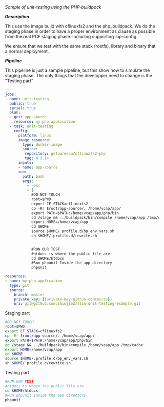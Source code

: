 *Sample of unit-testing using the PHP-buildpack*

***Description***

This use the image build with cflinuxfs2 and the php_buildpack.
We do the staging phase in order to have a proper environment as 
clause as possible from the real PCF staging phase.
Including supporting .bp-config.

 We ensure that we test with the same stack (rootfs), library and binary that a normal deployment.



 ***Pipeline***

 This pipeline is just a sample pipeline, but this show how to simulate the staging phase.
 The only things that the developper need to change is the "Testing part"
```yaml
---
jobs:
- name: unit-testing
  public: true
  serial: true
  plan:
  - get: app-source
    resource: my-php-application
  - task: unit-testing
    config:
      platform: linux
      image_resource:
        type: docker-image
        source:
         repository: getourneau/cflinuxfs2-php
         tag: 4.3.14
      inputs:
      - name: app-source
      run:
        path: bash
        args:
          - -exc
          - |
            #DO NOT TOUCH
            root=$PWD
            export CF_STACK=cflinuxfs2
            cp -Rr $root/app-source/. /home/vcap/app/
            export PATH=$PATH:/home/vcap/app/php/bin
            cd /stage && ../buildpack/bin/compile /home/vcap/app /tmp/cache
            export HOME=/home/vcap/app
            cd $HOME
            source $HOME/.profile.d/bp_env_vars.sh  
            sh $HOME/.profile.d/rewrite.sh
            

            #RUN OUR TEST
            #htdocs is where the public file are
            cd $HOME/htdocs
            #Run phpunit Inside the app directory
            phpunit

resources:
- name: my-php-application
  type: git
  source:
    branch: master
    private_key: {{private-key-github-concourse}}
    uri: git@github.com:shinji62/slim-unit-testing-example.git


```

 Staging part
 
 ```bash
 #DO NOT TOUCH
 root=$PWD
 export CF_STACK=cflinuxfs2
 cp -Rr $root/app-source/. /home/vcap/app/
 export PATH=$PATH:/home/vcap/app/php/bin
 cd /stage && ../buildpack/bin/compile /home/vcap/app /tmp/cache
 export HOME=/home/vcap/app
 cd $HOME
 source $HOME/.profile.d/bp_env_vars.sh  
 sh $HOME/.profile.d/rewrite.sh
 ```

Testing part

 ```bash
 #RUN OUR TEST
 #htdocs is where the public file are
 cd $HOME/htdocs
 #Run phpunit Inside the app directory
 phpunit
 ```





